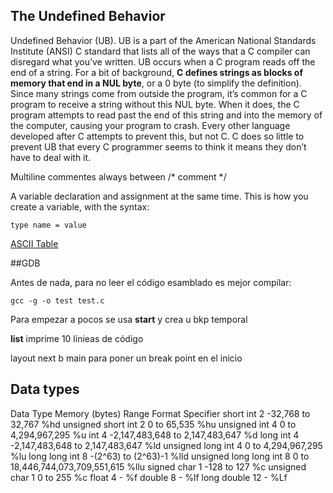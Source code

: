 ## The Undefined Behavior

Undefined Behavior (UB). UB is a part of the American National Standards Institute (ANSI) C standard that lists all of the ways that a C compiler can disregard what you’ve written. UB occurs when a C program reads off the end of a string. For a bit of background, **C defines strings as blocks of memory that end in a NUL byte**, or a 0 byte (to simplify the definition). 
Since many strings come from outside the program, it’s common for a C program to receive a string without this NUL byte. When it does, the C program attempts to read past the end of this string and into the memory of the computer, causing your program to crash. Every other language developed after C attempts to prevent this, but not C. C does so little to prevent UB that every C programmer seems to think it means they don’t have to deal with it.

Multiline commentes always between /* comment */ 

A variable declaration and assignment at the same time. This is how you create a variable, with the syntax:

	type name = value

[ASCII Table](http://www.asciitable.com/)

##GDB

Antes de nada, para no leer el código esamblado es mejor compilar:

	gcc -g -o test test.c

Para empezar a pocos se usa **start** y crea u bkp temporal

**list** imprime 10 línieas de código

layout next
b main para poner un break point en el inicio

## Data types

Data Type             Memory (bytes)          Range                      Format Specifier
short int                   2          -32,768 to 32,767                       %hd
unsigned short int          2           0 to 65,535                            %hu
unsigned int                4           0 to 4,294,967,295                     %u
int                         4          -2,147,483,648 to 2,147,483,647         %d
long int                    4          -2,147,483,648 to 2,147,483,647         %ld
unsigned long int           4           0 to 4,294,967,295                     %lu
long long int               8          -(2^63) to (2^63)-1                     %lld
unsigned long long int      8           0 to 18,446,744,073,709,551,615        %llu
signed char                 1          -128 to 127                             %c
unsigned char               1           0 to 255                               %c
float                       4               -                                  %f
double                      8               -                                  %lf
long double                 12              -                                  %Lf
